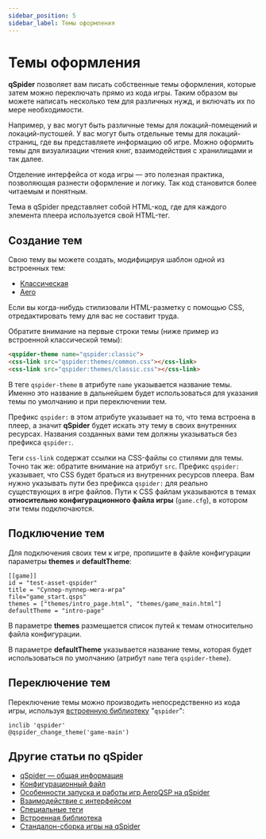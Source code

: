 ```yaml
---
sidebar_position: 5
sidebar_label: Темы оформления
---
```

# Темы оформления

**qSpider** позволяет вам писать собственные темы оформления, которые затем можно переключать прямо из кода игры. Таким образом вы можете написать несколько тем для различных нужд, и включать их по мере необходимости.

Например, у вас могут быть различные темы для локаций-помещений и локаций-пустошей. У вас могут быть отдельные темы для локаций-страниц, где вы представляете информацию об игре. Можно оформить темы для визуализации чтения книг, взаимодействия с хранилищами и так далее.

Отделение интерфейса от кода игры — это полезная практика, позволяющая разнести оформление и логику. Так код становится более читаемым и понятным.

Тема в qSpider представляет собой HTML-код, где для каждого элемента плеера используется свой HTML-тег.

## Создание тем

Свою тему вы можете создать, модифицируя шаблон одной из встроенных тем:

  * [Классическая](https://github.com/QSPFoundation/qspider/blob/master/public/themes/classic.html)
  * [Aero](https://github.com/QSPFoundation/qspider/blob/master/public/themes/aero.html)

Если вы когда-нибудь стилизовали HTML-разметку с помощью CSS, отредактировать тему для вас не составит труда.

Обратите внимание на первые строки темы (ниже пример из встроенной классической темы):

```html
<qspider-theme name="qspider:classic">
<css-link src="qspider:themes/common.css"></css-link>
<css-link src="qspider:themes/classic.css"></css-link>
```

В теге `qspider-theme` в атрибуте `name` указывается название темы. Именно это название в дальнейшем будет использоваться для указания темы по умолчанию и при переключении тем.

Префикс `qspider:` в этом атрибуте указывает на то, что тема встроена в плеер, а значит **qSpider** будет искать эту тему в своих внутренних ресурсах. Названия созданных вами тем должны указываться без префикса `qspider:`.

Теги `css-link` содержат ссылки на CSS-файлы со стилями для темы. Точно так же: обратите внимание на атрибут `src`. Префикс `qspider:` указывает, что CSS будет браться из внутренних ресурсов плеера. Вам нужно указывать пути без префикса `qspider:` для реально существующих в игре файлов. Пути к CSS файлам указываются в темах **относительно конфигурационного файла игры** (`game.cfg`), в котором эти темы подключаются.

## Подключение тем

Для подключения своих тем к игре, пропишите в файле конфигурации параметры **themes** и **defaultTheme**:

```qsp
[[game]]
id = "test-asset-qspider"
title = "Суппер-пуппер-мега-игра"
file="game_start.qsps"
themes = ["themes/intro_page.html", "themes/game_main.html"]
defaultTheme = "intro-page"
```

В параметре **themes** размещается список путей к темам относительно файла конфигурации.

В параметре **defaultTheme** указывается название темы, которая будет использоваться по умолчанию (атрибут `name` тега `qspider-theme`).

## Переключение тем

Переключение темы можно производить непосредственно из кода игры, используя [встроенную библиотеку](qspider_inclib) "`qspider`":

```qsp
inclib 'qspider'
@qspider_change_theme('game-main')
```

## Другие статьи по qSpider

* [qSpider — общая информация](index)
* [Конфигурационный файл](qspider_gamecfg)
* [Особенности запуска и работы игр AeroQSP на qSpider](qspider_aeroqsp)
* [Взаимодействие с интерфейсом](qspider_interface)
* [Специальные теги](qspider_spectags)
* [Встроенная библиотека](qspider_inclib)
* [Стандалон-сборка игры на qSpider](qspider_standalone)
